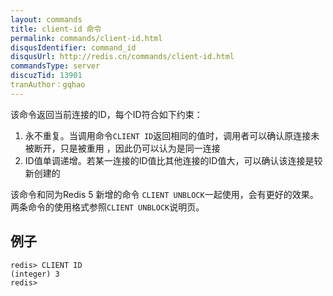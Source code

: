 ```yaml
---
layout: commands
title: client-id 命令
permalink: commands/client-id.html
disqusIdentifier: command_id
disqusUrl: http://redis.cn/commands/client-id.html
commandsType: server
discuzTid: 13901
tranAuthor：gqhao
---
```


该命令返回当前连接的ID，每个ID符合如下约束：
1. 永不重复。当调用命令`CLIENT ID`返回相同的值时，调用者可以确认原连接未被断开，只是被重用 ，因此仍可以认为是同一连接
2. ID值单调递增。若某一连接的ID值比其他连接的ID值大，可以确认该连接是较新创建的

该命令和同为Redis 5 新增的命令 `CLIENT UNBLOCK`一起使用，会有更好的效果。两条命令的使用格式参照`CLIENT UNBLOCK`说明页。

## 例子

	redis> CLIENT ID
	(integer) 3
	redis> 
